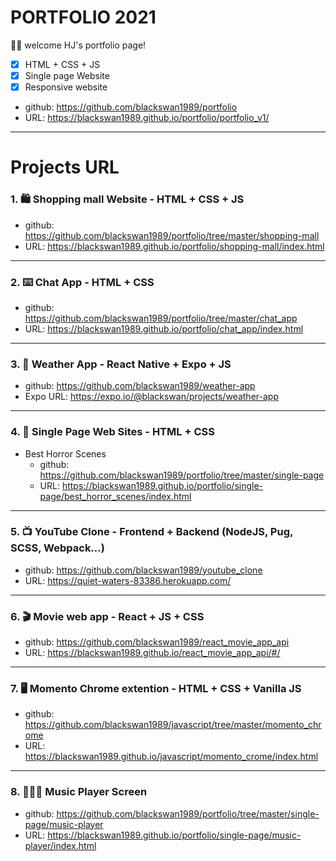 # PORTFOLIO 2021

🥳🥳 welcome HJ's portfolio page!

- [x] HTML + CSS + JS
- [x] Single page Website
- [x] Responsive website

- github: https://github.com/blackswan1989/portfolio
- URL: https://blackswan1989.github.io/portfolio/portfolio_v1/

---

# Projects URL

### 1. 🛍 Shopping mall Website - HTML + CSS + JS

- github: https://github.com/blackswan1989/portfolio/tree/master/shopping-mall
- URL: https://blackswan1989.github.io/portfolio/shopping-mall/index.html

---

### 2. ⌨️ Chat App - HTML + CSS

- github: https://github.com/blackswan1989/portfolio/tree/master/chat_app
- URL: https://blackswan1989.github.io/portfolio/chat_app/index.html

---

### 3. 📱 Weather App - React Native + Expo + JS

- github: https://github.com/blackswan1989/weather-app
- Expo URL: https://expo.io/@blackswan/projects/weather-app

---

### 4. 🌆 Single Page Web Sites - HTML + CSS

- Best Horror Scenes
  - github: https://github.com/blackswan1989/portfolio/tree/master/single-page
  - URL: https://blackswan1989.github.io/portfolio/single-page/best_horror_scenes/index.html

---

### 5. 📺 YouTube Clone - Frontend + Backend (NodeJS, Pug, SCSS, Webpack...)

- github: https://github.com/blackswan1989/youtube_clone
- URL: https://quiet-waters-83386.herokuapp.com/

---

### 6. 🎬 Movie web app - React + JS + CSS

- github: https://github.com/blackswan1989/react_movie_app_api
- URL: https://blackswan1989.github.io/react_movie_app_api/#/

---

### 7. 🖥 Momento Chrome extention - HTML + CSS + Vanilla JS

- github: https://github.com/blackswan1989/javascript/tree/master/momento_chrome
- URL: https://blackswan1989.github.io/javascript/momento_crome/index.html

---

### 8. 👩🏼‍🎤 Music Player Screen

- github: https://github.com/blackswan1989/portfolio/tree/master/single-page/music-player
- URL: https://blackswan1989.github.io/portfolio/single-page/music-player/index.html
